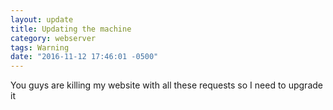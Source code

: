 ```yaml
---
layout: update
title: Updating the machine
category: webserver
tags: Warning
date: "2016-11-12 17:46:01 -0500"
---
```


You guys are killing my website with all these requests so I need to upgrade it

